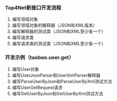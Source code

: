 ### Top4Net新接口开发流程 ###
  1. 编写领域对象
  1. 编写领域对象的解释器（JSON和XML版本）
  1. 编写解释器的测试类（JSON和XML至少各一个）
  1. 编写请求类
  1. 编写请求类的测试类（JSON和XML至少各一个）

### 开发示例（taobao.user.get） ###
  1. 编写User对象
  1. 编写UserJsonParser和UserXmlParser解释器
  1. 编写ParseUserByJson和ParseUserByXml测试方法
  1. 编写UserGetRequest请求
  1. 编写GetUserByJson和GetUserByXml测试方法